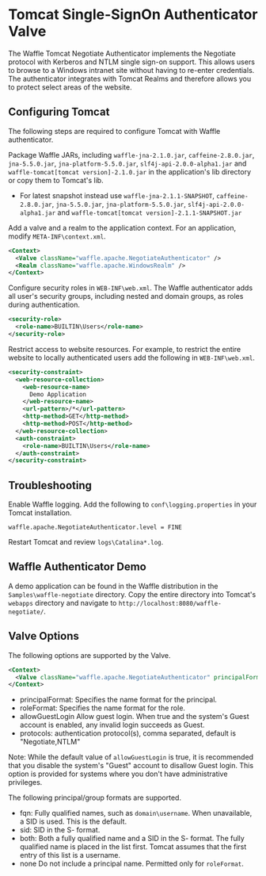 Tomcat Single-SignOn Authenticator Valve
========================================

The Waffle Tomcat Negotiate Authenticator implements the Negotiate protocol with Kerberos and NTLM single sign-on support. This allows users to browse to a Windows intranet site without having to re-enter credentials. The authenticator integrates with Tomcat Realms and therefore allows you to protect select areas of the website. 

Configuring Tomcat
------------------

The following steps are required to configure Tomcat with Waffle authenticator. 

Package Waffle JARs, including `waffle-jna-2.1.0.jar`, `caffeine-2.8.0.jar`, `jna-5.5.0.jar`, `jna-platform-5.5.0.jar`, `slf4j-api-2.0.0-alpha1.jar` and `waffle-tomcat[tomcat version]-2.1.0.jar` in the application's lib directory or copy them to Tomcat's lib.

- For latest snapshot instead use `waffle-jna-2.1.1-SNAPSHOT`, `caffeine-2.8.0.jar`, `jna-5.5.0.jar`, `jna-platform-5.5.0.jar`, `slf4j-api-2.0.0-alpha1.jar` and `waffle-tomcat[tomcat version]-2.1.1-SNAPSHOT.jar`

Add a valve and a realm to the application context. For an application, modify `META-INF\context.xml`.

``` xml
<Context>
  <Valve className="waffle.apache.NegotiateAuthenticator" />
  <Realm className="waffle.apache.WindowsRealm" />
</Context>
```

Configure security roles in `WEB-INF\web.xml`. The Waffle authenticator adds all user's security groups, including nested and domain groups, as roles during authentication.

``` xml
<security-role>
  <role-name>BUILTIN\Users</role-name>
</security-role>
```

Restrict access to website resources. For example, to restrict the entire website to locally authenticated users add the following in `WEB-INF\web.xml`.

``` xml
<security-constraint>
  <web-resource-collection>
    <web-resource-name>
      Demo Application
    </web-resource-name>
    <url-pattern>/*</url-pattern>
    <http-method>GET</http-method>
    <http-method>POST</http-method>
  </web-resource-collection>
  <auth-constraint>
    <role-name>BUILTIN\Users</role-name>
  </auth-constraint>
</security-constraint>
```

Troubleshooting
---------------

Enable Waffle logging. Add the following to `conf\logging.properties` in your Tomcat installation.

```
waffle.apache.NegotiateAuthenticator.level = FINE
```

Restart Tomcat and review `logs\Catalina*.log`.

Waffle Authenticator Demo
-------------------------

A demo application can be found in the Waffle distribution in the `Samples\waffle-negotiate` directory. Copy the entire directory into Tomcat's `webapps` directory and navigate to `http://localhost:8080/waffle-negotiate/`.

Valve Options
-------------

The following options are supported by the Valve.

``` xml
<Context>
  <Valve className="waffle.apache.NegotiateAuthenticator" principalFormat="fqn" roleFormat="both" />
</Context>
```

* principalFormat: Specifies the name format for the principal.
* roleFormat: Specifies the name format for the role.
* allowGuestLogin Allow guest login. When true and the system's Guest account is enabled, any invalid login succeeds as Guest.
* protocols: authentication protocol(s), comma separated, default is "Negotiate,NTLM"

Note: While the default value of `allowGuestLogin` is true, it is recommended that you disable the system's "Guest" account to disallow Guest login. This option is provided for systems where you don't have administrative privileges.

The following principal/group formats are supported.

* fqn: Fully qualified names, such as `domain\username`. When unavailable, a SID is used. This is the default.
* sid: SID in the S- format. 
* both: Both a fully qualified name and a SID in the S- format. The fully qualified name is placed in the list first. Tomcat assumes that the first entry of this list is a username.
* none Do not include a principal name. Permitted only for `roleFormat`.
